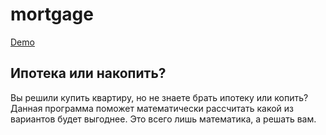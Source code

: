 # mortgage
[Demo](https://leonidfeskov.github.io/mortgage/)

## Ипотека или накопить?
Вы решили купить квартиру, но не знаете брать ипотеку или копить?
Данная программа поможет математически рассчитать какой из вариантов будет выгоднее.
Это всего лишь математика, а решать вам.
